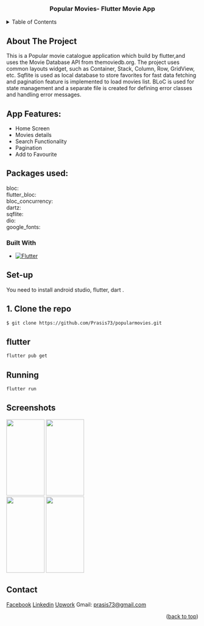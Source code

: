 <a name="readme-top"></a>

<br />
<div align="center">
  <h3 align="center">Popular Movies- Flutter Movie App</h3>
</div>

<!-- TABLE OF CONTENTS -->
<details>
  <summary>Table of Contents</summary>
  <ol>
    <li>
      <a href="#about-the-project">About The Project</a>
      <ul>
        <li><a href="#built-with">Built With</a></li>
      </ul>
    </li>
    <li><a href="#Set-up">Getting Started</a></li>
    <li><a href="#contact">Contact</a></li>
  </ol>
</details>

<!-- ABOUT THE PROJECT -->

## About The Project

This is a Popular movie catalogue application which build by flutter,and uses the Movie Database API from themoviedb.org.
The project uses common layouts widget, such as Container, Stack, Column, Row, GridView, etc. Sqflite is used as local database to store favorites for fast data fetching and pagination feature is implemented to load movies list. BLoC is used for state management and a separate file is created for defining error classes and handling error messages.

## App Features:

- Home Screen
- Movies details
- Search Functionality
- Pagination
- Add to Favourite

## Packages used:

bloc: <br>
flutter_bloc: <br>
bloc_concurrency: <br>
dartz: <br>
sqflite: <br>
dio: <br>
google_fonts: <br>

### Built With

- [![Flutter][dart]][Flutter-url]

<!-- GETTING STARTED -->

## Set-up

You need to install android studio, flutter, dart .

## 1. Clone the repo

```sh
$ git clone https://github.com/Prasis73/popularmovies.git
```

## flutter

```sh
flutter pub get
```

## Running

```sh
flutter run
```

## Screenshots

<img src="https://prasisrijal.com.np/moviesc/1.png" height=200px width=100px>
<img src="https://prasisrijal.com.np/moviesc/2.png" height=200px width=100px><br>
<img src="https://prasisrijal.com.np/moviesc/3.png" height=200px width=100px>
<img src="https://prasisrijal.com.np/moviesc/4.png" height=200px width=100px><br>

<!-- CONTACT -->

## Contact

<a href="https://www.facebook.com/prasis.rijal">Facebook</a>
<a href="https://www.linkedin.com/in/prasis-rijal-3285b9181/">Linkedin</a>
<a href="https://www.upwork.com/freelancers/prasisrijal">Upwork</a>
Gmail: prasis73@gmail.com

<p align="right">(<a href="#readme-top">back to top</a>)</p>

<!-- MARKDOWN LINKS & IMAGES -->

[dart]: https://storage.googleapis.com/cms-storage-bucket/6a07d8a62f4308d2b854.svg
[Flutter-url]: https://flutter.dev/
